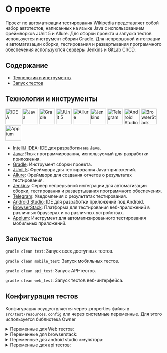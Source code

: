 # О проекте

Проект по автоматизации тестирования Wikipedia представляет собой набор автотестов, написанных на языке Java с использованием фреймворков JUnit 5 и Allure. Для сборки проекта и запуска тестов используется инструмент сборки Gradle. Для непрерывной интеграции и автоматизации сборки, тестирования и развертывания программного обеспечения используются серверы Jenkins и GitLab CI/CD.

## Содержание

* [Технологии и инструменты](#технологии-и-инструменты)
* [Запуск тестов](#запуск-тестов)

## Технологии и инструменты

<p>  
<a href="https://www.jetbrains.com/idea/"><img src="https://resources.jetbrains.com/storage/products/company/brand/logos/IntelliJ_IDEA_icon.png" width="50" height="50" alt="IDEA"/></a>  
<a href="https://www.java.com/"><img src="https://www.vectorlogo.zone/logos/java/java-icon.svg" width="50" height="50" alt="Java"/></a>  
<a href="https://gradle.org/"><img src="https://www.vectorlogo.zone/logos/gradle/gradle-icon.svg" width="50" height="50" alt="Gradle"/></a>
<a href="https://junit.org/junit5/"><img src="https://junit.org/junit5/assets/img/junit5-logo.png" width="50" height="50" alt="JUnit 5"/></a>
<a href="https://github.com/allure-framework/allure2"><img src="https://avatars.githubusercontent.com/u/5879127?s=200&v=4" width="50" height="50" alt="Allure"/></a> 
<a href="https://www.jenkins.io/"><img src="https://www.jenkins.io/images/logos/jenkins/jenkins.svg" width="50" height="50" alt="Jenkins"/></a>  
<a href="https://web.telegram.org/"><img src="https://upload.wikimedia.org/wikipedia/commons/8/82/Telegram_logo.svg" width="50" height="50" alt="Telegram"/></a>  
<a href="https://developer.android.com/studio"><img src="https://uxwing.com/wp-content/themes/uxwing/download/brands-and-social-media/android-studio-icon.svg" width="50" height="50" alt="Android Studio"/></a>
<a href="https://www.browserstack.com/"><img src="https://cdn.worldvectorlogo.com/logos/browserstack.svg" width="50" height="50" alt="BrowserStack"/></a>
<a href="https://appium.io/"><img src="https://cdn.worldvectorlogo.com/logos/appium.svg" width="50" height="50" alt="Appium"/></a>
</p>


- [IntelliJ IDEA](https://www.jetbrains.com/idea/): IDE для разработки на Java.
- [Java](https://www.java.com/): Язык программирования, используемый для разработки приложения.
- [Gradle](https://gradle.org/): Инструмент сборки проекта.
- [JUnit 5](https://junit.org/junit5/): Фреймворк для тестирования Java-приложений.
- [Allure](https://github.com/allure-framework/allure2): Фреймворк для создания отчетов о результатах тестирования.
- [Jenkins](https://www.jenkins.io/): Сервер непрерывной интеграции для автоматизации сборки, тестирования и развертывания программного обеспечения.
- [Telegram](https://web.telegram.org/): Уведомления о результатах тестирования.
- [Android Studio](https://developer.android.com/studio): IDE для разработки приложений под Android.
- [BrowserStack](https://www.browserstack.com/): Платформа для тестирования веб-приложений в различных браузерах и на различных устройствах.
- [Appium](https://appium.io/): Инструмент для автоматизированного тестирования мобильных приложений.

## Запуск тестов


`gradle clean test`: Запуск всех доступных тестов.

`gradle clean mobile_test`: Запуск мобильных тестов.

`gradle clean api_test`: Запуск API-тестов.

`gradle clean web_test`: Запуск тестов веб-интерфейса.

## Конфигурация тестов

Конфигурация осуществляется через .properties файлы в `src/test/resources.config` или через системные переменные.
Для этого используется библиотека Owner

<details>
  <summary>Переменные для Web тестов:</summary>

```bash
-Dbase.url=https://ru.wikipedia.org
-DbrowserName=firefox
-Dbrowser.version=124
-Dbrowser.size=1920x1080
-DselenoidUrl=http://example:4444
```
</details>

<details>
  <summary>Переменные для browserstack:</summary>

```bash
-Dexecution.platform=browserstack
-Dplatform=android

-Dbrowserstack.url=http://hub.browserstack.com/wd/hub
-Dbrowserstack.username=username
-Dbrowserstack.accessKey=accessKey

-Dapp.url=bs://0cd3ce2cc92d09da9e3ca001b10074f2093aa04c
-Ddevice.name=Samsung Galaxy S22 Ultra
-Ddevice.os_version=12.0
```
</details>

<details>
  <summary>Переменные для android studio эмулятора:</summary>

```bash
-Dexecution.platform=emulator
-Demulator.url=http://127.0.0.1:4723
-Ddevice.name=Pixel_5_API_26
-Ddevice.version=8.0
-Dapp.url=bs://sample.app
```
</details>



<details>
  <summary>Переменные для api тестов:</summary>

```bash
-Dbase.url=https://ru.wikipedia.org
```
</details>


